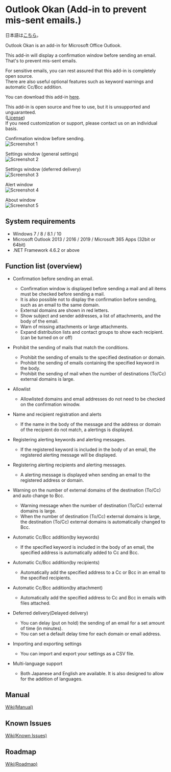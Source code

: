 Outlook Okan (Add-in to prevent mis-sent emails.)
========

日本語は[こちら](https://github.com/t-miyake/OutlookOkan/)。

Outlook Okan is an add-in for Microsoft Office Outlook.  

This add-in will display a confirmation window before sending an email.  
That's to prevent mis-sent emails.  

For sensitive emails, you can rest assured that this add-in is completely open source.  
There are also useful optional features such as keyword warnings and automatic Cc/Bcc addition.  

You can download this add-in [here](https://github.com/t-miyake/OutlookOkan/releases).  

This add-in is open source and free to use, but it is unsupported and unguaranteed.  
([License](https://github.com/t-miyake/OutlookOkan/blob/master/LICENSE))  
If you need customization or support, please contact us on an individual basis.  

Confirmation window before sending.  
![Screenshot 1](https://github.com/t-miyake/OutlookOkan/blob/master/Screenshots/en/Screenshot_v2.5.0_01_en.png)  

Settings window (general settings)  
![Screenshot 2](https://github.com/t-miyake/OutlookOkan/blob/master/Screenshots/en/Screenshot_v2.5.0_04_en.png)  

Settings window (deferred delivery)  
![Screenshot 3](https://github.com/t-miyake/OutlookOkan/blob/master/Screenshots/en/Screenshot_v2.5.0_05_en.png)  

Alert window  
![Screenshot 4](https://github.com/t-miyake/OutlookOkan/blob/master/Screenshots/en/Screenshot_v2.5.0_03_en.png)  

About window  
![Screenshot 5](https://github.com/t-miyake/OutlookOkan/blob/master/Screenshots/en/Screenshot_v2.5.0_02_en.png)  

## System requirements

- Windows 7 / 8 / 8.1 / 10
- Microsoft Outlook 2013 / 2016 / 2019 / Microsoft 365 Apps (32bit or 64bit)
- .NET Framework 4.6.2 or above

## Function list (overview)

- Confirmation before sending an email.  
  - Confirmation window is displayed before sending a mail and all items must be checked before sending a mail.
  - It is also possible not to display the confirmation before sending, such as an email to the same domain.
  - External domains are shown in red letters.
  - Show subject and sender addresses, a list of attachments, and the body of the email.
  - Warn of missing attachments or large attachments.
  - Expand distribution lists and contact groups to show each recipient. (can be turned on or off)

- Prohibit the sending of mails that match the conditions.
  - Prohibit the sending of emails to the specified destination or domain.
  - Prohibit the sending of emails containing the specified keyword in the body.
  - Prohibit the sending of mail when the number of destinations (To/Cc) external domains is large.

- Allowlist
  - Allowlisted domains and email addresses do not need to be checked on the confirmation winodw.

- Name and recipient registration and alerts
  - If the name in the body of the message and the address or domain of the recipient do not match, a alertings is displayed.

- Registering alerting keywords and alerting messages.
  - If the registered keyword is included in the body of an email, the registered alerting message will be displayed.

- Registering alerting recipients and alerting messages.
  - A alerting message is displayed when sending an email to the registered address or domain.

- Warning on the number of external domains of the destination (To/Cc) and auto change to Bcc.
  - Warning message when the number of destination (To/Cc) external domains is large.
  - When the number of destination (To/Cc) external domains is large, the destination (To/Cc) external domains is automatically changed to Bcc.

- Automatic Cc/Bcc addition(by keywords)
  - If the specified keyword is included in the body of an email, the specified address is automatically added to Cc and Bcc.

- Automatic Cc/Bcc addition(by recipients)
  - Automatically add the specified address to a Cc or Bcc in an email to the specified recipients.

- Automatic Cc/Bcc addition(by attachment)
  - Automatically add the specified address to Cc and Bcc in emails with files attached.

- Deferred delivery(Delayed delivery)
  - You can delay (put on hold) the sending of an email for a set amount of time (in minutes).
  - You can set a default delay time for each domain or email address.

- Importing and exporting settings
  - You can import and export your settings as a CSV file.

- Multi-language support
  - Both Japanese and English are available. It is also designed to allow for the addition of languages.

## Manual

[Wiki(Manual)](https://github.com/t-miyake/OutlookOkan/wiki/Manual)  

## Known Issues

[Wiki(Known Issues)](https://github.com/t-miyake/OutlookOkan/wiki/Known-Issues)  

## Roadmap

[Wiki(Roadmap)](https://github.com/t-miyake/OutlookOkan/wiki/Roadmap)  
